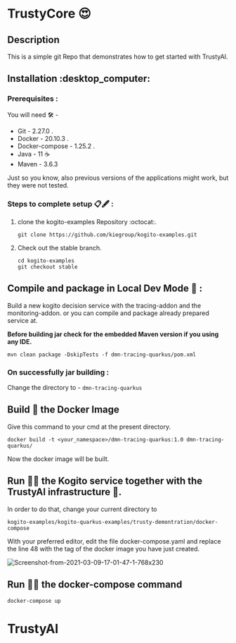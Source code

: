 # TrustyCore :heart_eyes:

<h2>Description</h2>
This is a simple git Repo that demonstrates how to get started with TrustyAI.
<h2>Installation :desktop_computer: </h2>

### Prerequisites :
  You will need 🛠️ - 

 * Git - 2.27.0 .
 * Docker - 20.10.3 .
 * Docker-compose - 1.25.2 .
 * Java - 11 :coffee:
 * Maven - 3.6.3

Just so you know, also previous versions of the applications might work, but they were not tested.

### Steps to complete setup 📋🖋️ :

  1. clone the kogito-examples Repository   :octocat:.
        
     `git clone https://github.com/kiegroup/kogito-examples.git`

  2.  Check out the stable branch.

      `cd kogito-examples`  
       `git checkout stable`


## Compile and package in Local Dev Mode :electric_plug: :

  Build a new kogito decision service with the tracing-addon and the monitoring-addon. or you can compile and package already prepared service at.
  
  **Before building jar check for the embedded Maven version if you using any IDE.**  
  
  `mvn clean package -DskipTests -f dmn-tracing-quarkus/pom.xml`

### On successfully jar building :

Change the directory to -
`dmn-tracing-quarkus`


## Build :bricks: the Docker Image

Give this command to your cmd at the present directory.  

`docker build -t <your_namespace>/dmn-tracing-quarkus:1.0 dmn-tracing-quarkus/`

Now the docker image will be built.

## Run :running_man: the Kogito service together with the TrustyAI infrastructure :office:.

In order to do that, change your current directory to  

`kogito-examples/kogito-quarkus-examples/trusty-demontration/docker-compose`

With your preferred editor, edit the file docker-compose.yaml and replace the line 48 with the tag of the docker image you have just created.

![Screenshot-from-2021-03-09-17-01-47-1-768x230](https://github.com/Bhasker23/TrustyCore/assets/101566187/17a1bbfc-eea4-49fa-b629-e365f5533d43)


## Run :running_man: the docker-compose command   
`docker-compose up`
# TrustyAI
